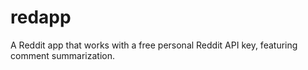 # redapp
A Reddit app that works with a free personal Reddit API key, featuring comment summarization.
